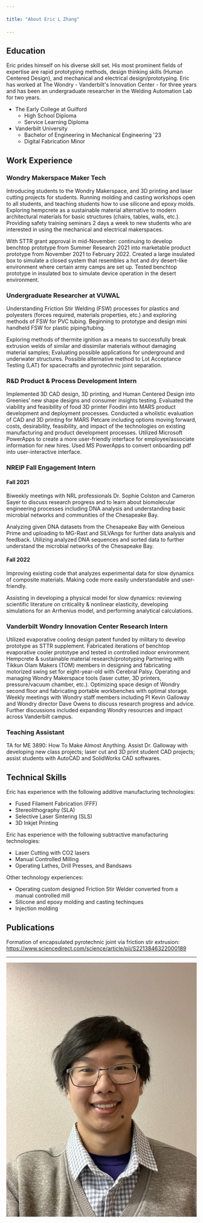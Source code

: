 ```yaml
---

title: "About Eric L Zhang"

---
```


## Education

Eric prides himself on his diverse skill set. His most prominent fields of expertise are rapid prototyping methods, design thinking skills (Human Centered Design), and mechanical and electrical design/prototyping. Eric has worked at The Wondry - Vanderbilt's Innovation Center - for three years and has been an undergraduate researcher in the Welding Automation Lab for two years.

* The Early College at Guilford
  * High School Diploma
  * Service Learning Diploma
* Vanderbilt University
  * Bachelor of Engineering in Mechanical Engineering '23
  * Digital Fabrication Minor

## Work Experience

### Wondry Makerspace Maker Tech

Introducing students to the Wondry Makerspace, and 3D printing and laser cutting projects for students. Running molding and casting workshops open to all students, and teaching students how to use silicone and epoxy molds. Exploring hempcrete as a sustainable material alternative to modern architectural materials for basic structures (chairs, tables, walls, etc.). Providing safety training seminars 2 days a week to new students who are interested in using the mechanical and electrical makerspaces.

With STTR grant approval in mid-November: continuing to develop benchtop prototype from Summer Research 2021 into marketable product prototype from November 2021 to February 2022. Created a large insulated box to simulate a closed system that resembles a hot and dry desert-like environment where certain army camps are set up. Tested benchtop prototype in insulated box to simulate device operation in the desert environment.

### Undergraduate Researcher at VUWAL

Understanding Friction Stir Welding (FSW) processes for plastics and polyesters (forces required, materials properties, etc.) and exploring methods of FSW for PVC tubing. Beginning to prototype and design mini handheld FSW for plastic piping/tubing.

Exploring methods of thermite ignition as a means to successfully break extrusion welds of similar and dissimilar materials without damaging material samples; Evaluating possible applications for underground and underwater structures. Possible alternative method to Lot Acceptance Testing (LAT) for spacecrafts and pyrotechnic joint separation.

### R&D Product & Process Development Intern

Implemented 3D CAD design, 3D printing, and Human Centered Design into Greenies’ new shape designs and consumer insights testing. 
Evaluated the viability and feasibility of food 3D printer Foodini into MARS product development and deployment processes.
Conducted a wholistic evaluation of CAD and 3D printing for MARS Petcare including options moving forward, costs, desirability, feasibility, and impact of the technologies on existing manufacturing and product development processes.
Utilized Microsoft PowerApps to create a more user-friendly interface for employee/associate information for new hires. Used MS PowerApps to convert onboarding pdf into user-interactive interface.

### NREIP Fall Engagement Intern

#### Fall 2021
Biweekly meetings with NRL professionals Dr. Sophie Colston and Cameron Sayer to discuss research progress and to learn about biomolecular engineering processes including DNA analysis and understanding basic microbial networks and communities of the Chesapeake Bay.

Analyzing given DNA datasets from the Chesapeake Bay with Geneious Prime and uploading to MG-Rast and SILVAngs for further data analysis and feedback. Utilizing analyzed DNA sequences and sorted data to further understand the microbial networks of the Chesapeake Bay.

#### Fall 2022
Improving existing code that analyzes experimental data for slow dynamics of composite materials. Making code more easily understandable and user-friendly.

Assisting in developing a physical model for slow dynamics: reviewing scientific literature on criticality & nonlinear elasticity, developing simulations for an Arrhenius model, and performing analytical calculations.

### Vanderbilt Wondry Innovation Center Research Intern

Utilized evaporative cooling design patent funded by military to develop prototype as STTR supplement. Fabricated iterations of benchtop evaporative cooler prototype and tested in controlled indoor environment.
Hempcrete & sustainable material research/prototyping
Partnering with Tikkun Olam Makers (TOM) members in designing and fabricating motorized swing set for eight-year-old with Cerebral Palsy.
Operating and managing Wondry Makerspace tools (laser cutter, 3D printers, pressure/vacuum chamber, etc.). Optimizing space design of Wondry second floor and fabricating portable workbenches with optimal storage.
Weekly meetings with Wondry staff members including PI Kevin Galloway and Wondry director Dave Owens to discuss research progress and advice. Further discussions included expanding Wondry resources and impact across Vanderbilt campus.

### Teaching Assistant

TA for ME 3890: How To Make Almost Anything. Assist Dr. Galloway with developing new class projects; laser cut and 3D print student CAD projects; assist students with AutoCAD and SolidWorks CAD softwares.

## Technical Skills

Eric has experience with the following additive manufacturing technologies:

* Fused Filament Fabrication (FFF)
* Stereolithography (SLA)
* Selective Laser Sintering (SLS)
* 3D Inkjet Printing

Eric has experience with the following subtractive manufacturing technologies:

* Laser Cutting with CO2 lasers
* Manual Controlled Milling
* Operating Lathes, Drill Presses, and Bandsaws

Other technology experiences:

* Operating custom designed Friction Stir Welder converted from a manual controlled mill
* Silicone and epoxy molding and casting techinques
* Injection molding

## Publications
Formation of encapsulated pyrotechnic joint via friction stir extrusion: https://www.sciencedirect.com/science/article/pii/S2213846322000189

---

![Eric Zhang](/assets/img/Github_Headshot.jpg)
